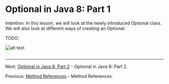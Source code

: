 # Optional in Java 8: Part 1

Intention: In this lesson, we will look at the newly introduced Optional class. We will also look at different ways of 
creating an Optional.

TODO:

![alt text](../../etc/features/img.png "Img")

```java

```

<hr>

Next: [Optional in Java 8: Part 2](chapter_16.md "Optional in Java 8: Part 2") - Optional in Java 8: Part 2.

Previous: [Method References](chapter_14.md "Method References") - Method References.